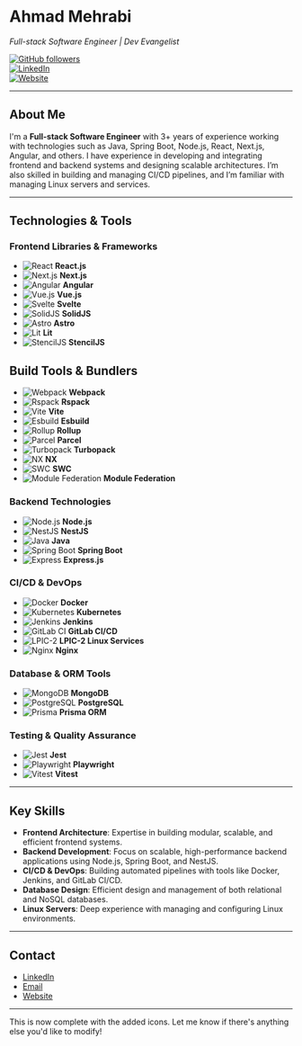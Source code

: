 
# **Ahmad Mehrabi**  
*Full-stack Software Engineer | Dev Evangelist*

[![GitHub followers](https://img.shields.io/github/followers/mehrabix?label=Follow&style=social)](https://github.com/mehrabix)  
[![LinkedIn](https://img.shields.io/badge/LinkedIn-Profile-blue?logo=linkedin)](https://www.linkedin.com/in/mehrabix)  
[![Website](https://img.shields.io/website?url=https%3A%2F%2Fmehrabix.dev)](https://mehrabix.dev)

---

## **About Me**

I'm a **Full-stack Software Engineer** with 3+ years of experience working with technologies such as Java, Spring Boot, Node.js, React, Next.js, Angular, and others. I have experience in developing and integrating frontend and backend systems and designing scalable architectures. I’m also skilled in building and managing CI/CD pipelines, and I’m familiar with managing Linux servers and services.

---

## **Technologies & Tools**

### **Frontend Libraries & Frameworks**
- ![React](https://img.shields.io/badge/React-61DAFB?logo=react&logoColor=black) **React.js**  
- ![Next.js](https://img.shields.io/badge/Next.js-000000?logo=nextdotjs&logoColor=white) **Next.js**  
- ![Angular](https://img.shields.io/badge/Angular-DD0031?logo=angular&logoColor=white) **Angular**  
- ![Vue.js](https://img.shields.io/badge/Vue.js-4FC08D?logo=vue.js&logoColor=white) **Vue.js**  
- ![Svelte](https://img.shields.io/badge/Svelte-FF3E00?logo=svelte&logoColor=white) **Svelte**  
- ![SolidJS](https://img.shields.io/badge/SolidJS-2C4F7C?logo=solid&logoColor=white) **SolidJS**  
- ![Astro](https://img.shields.io/badge/Astro-FF5A03?logo=astro&logoColor=white) **Astro**  
- ![Lit](https://img.shields.io/badge/Lit-324FFF?logo=lit&logoColor=white) **Lit**  
- ![StencilJS](https://img.shields.io/badge/StencilJS-FF3E00?logo=stencil&logoColor=white) **StencilJS**

## **Build Tools & Bundlers**
- ![Webpack](https://img.shields.io/badge/Webpack-8DD6F9?logo=webpack&logoColor=black) **Webpack**  
- ![Rspack](https://img.shields.io/badge/Rspack-FECC00?logo=rspack&logoColor=black) **Rspack**  
- ![Vite](https://img.shields.io/badge/Vite-646CFF?logo=vite&logoColor=white) **Vite**  
- ![Esbuild](https://img.shields.io/badge/Esbuild-FFCF00?logo=esbuild&logoColor=black) **Esbuild**  
- ![Rollup](https://img.shields.io/badge/Rollup-EC4A3F?logo=rollup.js&logoColor=white) **Rollup**  
- ![Parcel](https://img.shields.io/badge/Parcel-FFCC00?logo=parcel&logoColor=black) **Parcel**  
- ![Turbopack](https://img.shields.io/badge/Turbopack-000000?logo=vercel&logoColor=white) **Turbopack**  
- ![NX](https://img.shields.io/badge/NX-143055?logo=nx&logoColor=white) **NX**  
- ![SWC](https://img.shields.io/badge/SWC-FB5C00?logo=rust&logoColor=white) **SWC**  
- ![Module Federation](https://img.shields.io/badge/Module%20Federation-FF6C37?logo=webpack&logoColor=white) **Module Federation**  

### **Backend Technologies**
- ![Node.js](https://img.shields.io/badge/Node.js-339933?logo=node.js&logoColor=white) **Node.js**  
- ![NestJS](https://img.shields.io/badge/NestJS-E0234E?logo=nestjs&logoColor=white) **NestJS**  
- ![Java](https://img.shields.io/badge/Java-007396?logo=java&logoColor=white) **Java**  
- ![Spring Boot](https://img.shields.io/badge/Spring%20Boot-6DB33F?logo=spring&logoColor=white) **Spring Boot**  
- ![Express](https://img.shields.io/badge/Express-000000?logo=express&logoColor=white) **Express.js**  

### **CI/CD & DevOps**
- ![Docker](https://img.shields.io/badge/Docker-2496ED?logo=docker&logoColor=white) **Docker**  
- ![Kubernetes](https://img.shields.io/badge/Kubernetes-326CE5?logo=kubernetes&logoColor=white) **Kubernetes**  
- ![Jenkins](https://img.shields.io/badge/Jenkins-D24939?logo=jenkins&logoColor=white) **Jenkins**  
- ![GitLab CI](https://img.shields.io/badge/GitLab%20CI-330F63?logo=gitlab&logoColor=white) **GitLab CI/CD**  
- ![LPIC-2](https://img.shields.io/badge/LPIC-2-6C6C6C?logo=lpi&logoColor=white) **LPIC-2 Linux Services**
- ![Nginx](https://img.shields.io/badge/Nginx-009639?logo=nginx&logoColor=white) **Nginx**  

### **Database & ORM Tools**
- ![MongoDB](https://img.shields.io/badge/MongoDB-47A248?logo=mongodb&logoColor=white) **MongoDB**  
- ![PostgreSQL](https://img.shields.io/badge/PostgreSQL-336791?logo=postgresql&logoColor=white) **PostgreSQL**  
- ![Prisma](https://img.shields.io/badge/Prisma-2D3748?logo=prisma&logoColor=white) **Prisma ORM**  

### **Testing & Quality Assurance**
- ![Jest](https://img.shields.io/badge/Jest-000000?logo=jest&logoColor=white) **Jest**  
- ![Playwright](https://img.shields.io/badge/Playwright-2B3A3A?logo=playwright&logoColor=white) **Playwright**  
- ![Vitest](https://img.shields.io/badge/Vitest-6F57FF?logo=vitest&logoColor=white) **Vitest**  

---

## **Key Skills**
- **Frontend Architecture**: Expertise in building modular, scalable, and efficient frontend systems.
- **Backend Development**: Focus on scalable, high-performance backend applications using Node.js, Spring Boot, and NestJS.
- **CI/CD & DevOps**: Building automated pipelines with tools like Docker, Jenkins, and GitLab CI/CD.
- **Database Design**: Efficient design and management of both relational and NoSQL databases.
- **Linux Servers**: Deep experience with managing and configuring Linux environments.

---

## **Contact**
- [LinkedIn](https://www.linkedin.com/in/mehrabix)
- [Email](mailto:mehrabi@post.com)
- [Website](https://mehrabix.dev)

---

This is now complete with the added icons. Let me know if there's anything else you'd like to modify!
